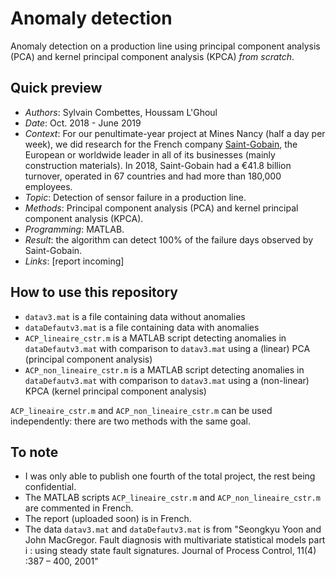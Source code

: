 # Anomaly detection

Anomaly detection on a production line using principal component analysis (PCA) and kernel principal component analysis (KPCA) *from scratch*.

## Quick preview

- _Authors_: Sylvain Combettes, Houssam L'Ghoul
- _Date_: Oct. 2018 - June 2019
- _Context_: For our penultimate-year project at Mines Nancy (half a day per week), we did research for the French company [Saint-Gobain](https://www.saint-gobain.com/en), the European or worldwide leader in all of its businesses (mainly construction materials). In 2018, Saint-Gobain had a €41.8 billion turnover, operated in 67 countries and had more than 180,000 employees.
- _Topic_: Detection of sensor failure in a production line.
- _Methods_: Principal component analysis (PCA) and kernel principal component analysis (KPCA).
- _Programming_: MATLAB.
- _Result_: the algorithm can detect 100% of the failure days observed by Saint-Gobain.
- _Links_: [report incoming]

## How to use this repository

- `datav3.mat` is a file containing data without anomalies
- `dataDefautv3.mat` is a file containing data with anomalies
- `ACP_lineaire_cstr.m` is a MATLAB script detecting anomalies in `dataDefautv3.mat` with comparison to `datav3.mat` using a (linear) PCA (principal component analysis)
- `ACP_non_lineaire_cstr.m` is a MATLAB script detecting anomalies in `dataDefautv3.mat` with comparison to `datav3.mat` using a (non-linear) KPCA (kernel principal component analysis)

`ACP_lineaire_cstr.m` and `ACP_non_lineaire_cstr.m` can be used independently: there are two methods with the same goal.

## To note

- I was only able to publish one fourth of the total project, the rest being confidential.
- The MATLAB scripts `ACP_lineaire_cstr.m` and `ACP_non_lineaire_cstr.m` are commented in French. 
- The report (uploaded soon) is in French.
- The data `datav3.mat` and `dataDefautv3.mat` is from "Seongkyu Yoon and John MacGregor. Fault diagnosis with multivariate statistical models part i : using steady state fault signatures. Journal of Process Control, 11(4) :387 – 400, 2001"
